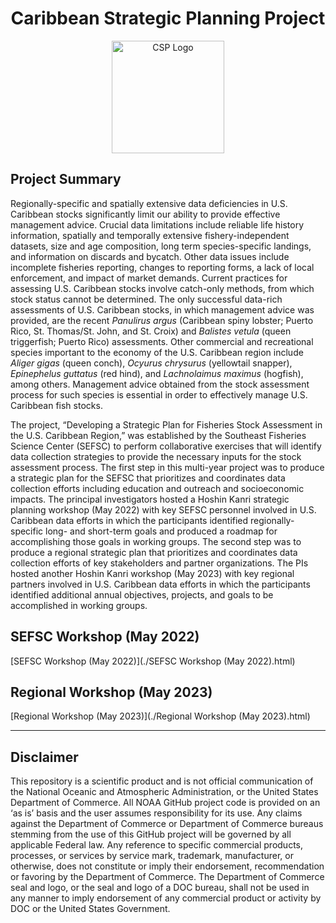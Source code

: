 <h1 align="center";">
  Caribbean Strategic Planning Project</h1>
</p>

<p align="center">
<img src="https://github.com/user-attachments/assets/2b9b2450-b418-43c2-88b3-161b7b8949d8" alt="CSP Logo" width="180" height="180">
</p>

## Project Summary

Regionally-specific and spatially extensive data deficiencies in U.S. Caribbean stocks significantly limit our ability to provide effective management advice. Crucial data limitations include reliable life history information, spatially and temporally extensive fishery-independent datasets, size and age composition, long term species-specific landings, and information on discards and bycatch. Other data issues include incomplete fisheries reporting, changes to reporting forms, a lack of local enforcement, and impact of market demands. Current practices for assessing U.S. Caribbean stocks involve catch-only methods, from which stock status cannot be determined. The only successful data-rich assessments of U.S. Caribbean stocks, in which management advice was provided, are the recent _Panulirus argus_ (Caribbean spiny lobster; Puerto Rico, St. Thomas/St. John, and St. Croix) and _Balistes vetula_ (queen triggerfish; Puerto Rico) assessments. Other commercial and recreational species important to the economy of the U.S. Caribbean region include _Aliger gigas_ (queen conch), _Ocyurus chrysurus_ (yellowtail snapper), _Epinephelus guttatus_ (red hind), and _Lachnolaimus maximus_ (hogfish), among others. Management advice obtained from the stock assessment process for such species is essential in order to effectively manage U.S. Caribbean fish stocks.

The project, “Developing a Strategic Plan for Fisheries Stock Assessment in the U.S. Caribbean Region,” was established by the Southeast Fisheries Science Center (SEFSC) to perform collaborative exercises that will identify data collection strategies to provide the necessary inputs for the stock assessment process. The first step in this multi-year project was to produce a strategic plan for the SEFSC that prioritizes and coordinates data collection efforts including education and outreach and socioeconomic impacts. The principal investigators hosted a Hoshin Kanri strategic planning workshop (May 2022) with key SEFSC personnel involved in U.S. Caribbean data efforts in which the participants identified regionally-specific long- and short-term goals and produced a roadmap for accomplishing those goals in working groups. The second step was to produce a regional strategic plan that prioritizes and coordinates data collection efforts of key stakeholders and partner organizations. The PIs hosted another Hoshin Kanri workshop (May 2023) with key regional partners involved in U.S. Caribbean data efforts in which the participants identified additional annual objectives, projects, and goals to be accomplished in working groups.

## SEFSC Workshop (May 2022)
[SEFSC Workshop (May 2022)](./SEFSC Workshop (May 2022).html)

## Regional Workshop (May 2023)
[Regional Workshop (May 2023)](./Regional Workshop (May 2023).html)

* * *

## Disclaimer

This repository is a scientific product and is not official communication of the National Oceanic and Atmospheric Administration, or the United States Department of Commerce. All NOAA GitHub project code is provided on an ‘as is’ basis and the user assumes responsibility for its use. Any claims against the Department of Commerce or Department of Commerce bureaus stemming from the use of this GitHub project will be governed by all applicable Federal law. Any reference to specific commercial products, processes, or services by service mark, trademark, manufacturer, or otherwise, does not constitute or imply their endorsement, recommendation or favoring by the Department of Commerce. The Department of Commerce seal and logo, or the seal and logo of a DOC bureau, shall not be used in any manner to imply endorsement of any commercial product or activity by DOC or the United States Government.
